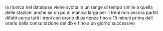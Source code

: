 la ricerca nel database viene svolta in un range di tempo simile a quella delle stazioni anche se un po di manica larga per il treni non ancora partiti difatti cerca tutti i treni con orario di partenza fino a 15 minuti prima dell orario della consultazione del db e fino a un giorno successivo